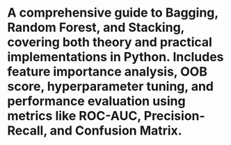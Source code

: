 # A comprehensive guide to Bagging, Random Forest, and Stacking, covering both theory and practical implementations in Python. Includes feature importance analysis, OOB score, hyperparameter tuning, and performance evaluation using metrics like ROC-AUC, Precision-Recall, and Confusion Matrix.
